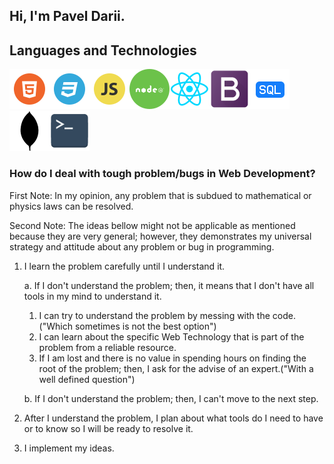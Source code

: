 ## Hi, I'm Pavel Darii.

## Languages and Technologies

![html](logos/html.png)![css](logos/css.png)![js](logos/js.png)![node](logos/node.png)![react](logos/react.png)![bootstrap](logos/bootstrap.png)![sql](logos/sql.png)![mongoDB](logos/mongo_db.png)![terminal](logos/terminal.png)

### How do I deal with tough problem/bugs in Web Development?

First Note: In my opinion, any problem that is subdued to mathematical or physics laws can be resolved.

Second Note: The ideas bellow might not be applicable as mentioned because they are very general; however, they demonstrates my universal strategy and attitude about any problem or bug in programming.

1. I learn the problem carefully until I understand it.

   a. If I don't understand the problem; then, it means that I don't have all tools in my mind to understand it.

   1. I can try to understand the problem by messing with the code. ("Which sometimes is not the best option")
   2. I can learn about the specific Web Technology that is part of the problem from a reliable resource.
   3. If I am lost and there is no value in spending hours on finding the root of the problem; then, I ask for the advise of an expert.("With a well defined question")

   b. If I don't understand the problem; then, I can't move to the next step.

2. After I understand the problem, I plan about what tools do I need to have or to know so I will be ready to resolve it.
3. I implement my ideas.

